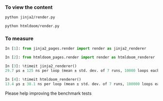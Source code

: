 ### To view the content

```bash
python jinja2/render.py

python htmldoom/render.py
```

### To measure

```python
In [1]: from jinja2_pages.render import render as jinja2_renderer

In [2]: from htmldoom_pages.render import render as htmldoom_renderer

In [3]: %timeit jinja2_renderer()
29.7 µs ± 125 ns per loop (mean ± std. dev. of 7 runs, 10000 loops each)

In [4]: %timeit htmldoom_renderer()
13.4 µs ± 38.1 ns per loop (mean ± std. dev. of 7 runs, 100000 loops each)
```

Please help improving the benchmark tests
